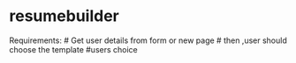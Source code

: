 # resumebuilder
Requirements:
          # Get user details from form or new page
          # then ,user should choose the template
          #users choice
  
